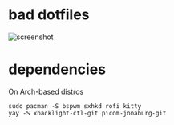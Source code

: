 # bad dotfiles

![screenshot](https://raw.githubusercontent.com/rogerpanza/bad-dotfiles/main/screenshot.png "screenshot")

# dependencies
On Arch-based distros
```
sudo pacman -S bspwm sxhkd rofi kitty
yay -S xbacklight-ctl-git picom-jonaburg-git
```
